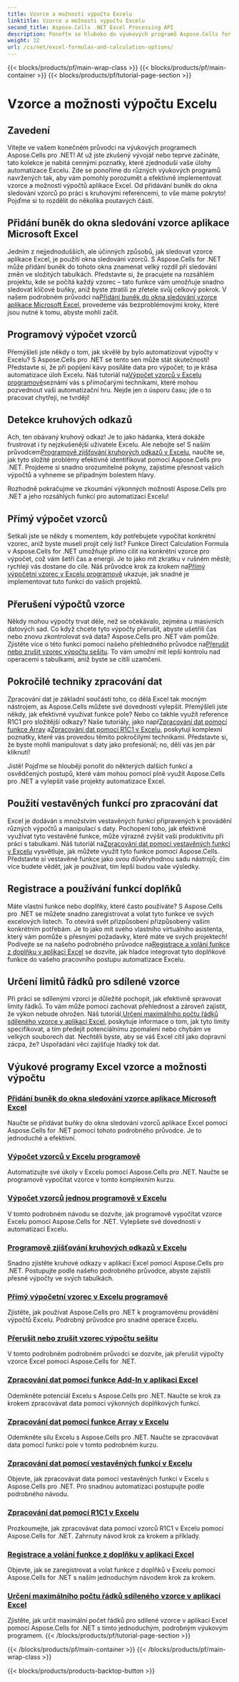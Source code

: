 ```yaml
---
title: Vzorce a možnosti výpočtu Excelu
linktitle: Vzorce a možnosti výpočtu Excelu
second_title: Aspose.Cells .NET Excel Processing API
description: Ponořte se hluboko do výukových programů Aspose.Cells for .NET, které pokrývají základní vzorce a výpočty Excelu ve snadno pochopitelných krocích.
weight: 32
url: /cs/net/excel-formulas-and-calculation-options/
---
```


{{< blocks/products/pf/main-wrap-class >}}
{{< blocks/products/pf/main-container >}}
{{< blocks/products/pf/tutorial-page-section >}}

# Vzorce a možnosti výpočtu Excelu

## Zavedení

Vítejte ve vašem konečném průvodci na výukových programech Aspose.Cells pro .NET! Ať už jste zkušený vývojář nebo teprve začínáte, tato kolekce je nabitá cennými poznatky, které zjednoduší vaše úlohy automatizace Excelu. Zde se ponoříme do různých výukových programů navržených tak, aby vám pomohly porozumět a efektivně implementovat vzorce a možnosti výpočtů aplikace Excel. Od přidávání buněk do okna sledování vzorců po práci s kruhovými referencemi, to vše máme pokryto! Pojďme si to rozdělit do několika poutavých částí.

## Přidání buněk do okna sledování vzorce aplikace Microsoft Excel  
Jedním z nejjednodušších, ale účinných způsobů, jak sledovat vzorce aplikace Excel, je použití okna sledování vzorců. S Aspose.Cells for .NET může přidání buněk do tohoto okna znamenat velký rozdíl při sledování změn ve složitých tabulkách. Představte si, že pracujete na rozsáhlém projektu, kde se počítá každý vzorec – tato funkce vám umožňuje snadno sledovat klíčové buňky, aniž byste ztratili ze zřetele svůj celkový pokrok. V našem podrobném průvodci na[Přidání buněk do okna sledování vzorce aplikace Microsoft Excel](./adding-cells-to-microsoft-excel-formula-watch-window/), provedeme vás bezproblémovými kroky, které jsou nutné k tomu, abyste mohli začít.

## Programový výpočet vzorců  
 Přemýšleli jste někdy o tom, jak skvělé by bylo automatizovat výpočty v Excelu? S Aspose.Cells pro .NET se tento sen může stát skutečností! Představte si, že při popíjení kávy posíláte data pro výpočet; to je krása automatizace úloh Excelu. Náš tutoriál na[Výpočet vzorců v Excelu programově](./calculating-formulas/)seznámí vás s přímočarými technikami, které mohou pozvednout vaši automatizační hru. Nejde jen o úsporu času; jde o to pracovat chytřeji, ne tvrději!

## Detekce kruhových odkazů  
 Ach, ten obávaný kruhový odkaz! Je to jako hádanka, která dokáže frustrovat i ty nejzkušenější uživatele Excelu. Ale nebojte se! S naším průvodcem[Programově zjišťování kruhových odkazů v Excelu](./detecting-circular-reference/), naučíte se, jak tyto složité problémy efektivně identifikovat pomocí Aspose.Cells pro .NET. Projdeme si snadno srozumitelné pokyny, zajistíme přesnost vašich výpočtů a vyhneme se případným bolestem hlavy.

Rozhodně pokračujme ve zkoumání výkonných možností Aspose.Cells pro .NET a jeho rozsáhlých funkcí pro automatizaci Excelu!

## Přímý výpočet vzorců  
Setkali jste se někdy s momentem, kdy potřebujete vypočítat konkrétní vzorec, aniž byste museli projít celý list? Funkce Direct Calculation Formula v Aspose.Cells for .NET umožňuje přímo cílit na konkrétní vzorce pro výpočet, což vám šetří čas a energii. Je to jako mít zkratku v rušném městě; rychleji vás dostane do cíle. Náš průvodce krok za krokem na[Přímý výpočetní vzorec v Excelu programově](./direct-calculation-formula/) ukazuje, jak snadné je implementovat tuto funkci do vašich projektů.

## Přerušení výpočtů vzorce  
 Někdy mohou výpočty trvat déle, než se očekávalo, zejména u masivních datových sad. Co když chcete tyto výpočty přerušit, abyste ušetřili čas nebo znovu zkontrolovat svá data? Aspose.Cells pro .NET vám pomůže. Zjistěte více o této funkci pomocí našeho přehledného průvodce na[Přerušit nebo zrušit vzorec výpočtu sešitu](./interrupt-or-cancel-formula-calculation-of-workbook/). To vám umožní mít lepší kontrolu nad operacemi s tabulkami, aniž byste se cítili uzamčeni.

## Pokročilé techniky zpracování dat  
 Zpracování dat je základní součástí toho, co dělá Excel tak mocným nástrojem, as Aspose.Cells můžete své dovednosti vylepšit. Přemýšleli jste někdy, jak efektivně využívat funkce pole? Nebo co takhle využít reference R1C1 pro složitější odkazy? Naše tutoriály, jako např[Zpracování dat pomocí funkce Array](./processing-data-using-array-function/) a[Zpracování dat pomocí R1C1 v Excelu](./processing-data-using-r1c1/), poskytují komplexní poznatky, které vás provedou těmito pokročilými technikami. Představte si, že byste mohli manipulovat s daty jako profesionál; no, dělí vás jen pár kliknutí!

Jistě! Pojďme se hlouběji ponořit do některých dalších funkcí a osvědčených postupů, které vám mohou pomoci plně využít Aspose.Cells pro .NET a vylepšit vaše projekty automatizace Excel.

## Použití vestavěných funkcí pro zpracování dat  
Excel je dodáván s množstvím vestavěných funkcí připravených k provádění různých výpočtů a manipulací s daty. Pochopení toho, jak efektivně využívat tyto vestavěné funkce, může výrazně zvýšit vaši produktivitu při práci s tabulkami. Náš tutoriál na[Zpracování dat pomocí vestavěných funkcí v Excelu](./processing-data-using-built-in-functions/) vysvětluje, jak můžete využít tyto funkce pomocí Aspose.Cells. Představte si vestavěné funkce jako svou důvěryhodnou sadu nástrojů; čím více budete vědět, jak je používat, tím lepší budou vaše výsledky.

## Registrace a používání funkcí doplňků  
 Máte vlastní funkce nebo doplňky, které často používáte? S Aspose.Cells pro .NET se můžete snadno zaregistrovat a volat tyto funkce ve svých excelových listech. To otevírá svět přizpůsobení přizpůsobený vašim konkrétním potřebám. Je to jako mít svého vlastního virtuálního asistenta, který vám pomůže s přesnými požadavky, které máte ve svých projektech! Podívejte se na našeho podrobného průvodce na[Registrace a volání funkce z doplňku v aplikaci Excel](./registering-and-calling-function-from-add-in/) se dozvíte, jak hladce integrovat tyto doplňkové funkce do vašeho pracovního postupu automatizace Excelu.

## Určení limitů řádků pro sdílené vzorce  
 Při práci se sdílenými vzorci je důležité pochopit, jak efektivně spravovat limity řádků. To vám může pomoci zachovat přehlednost a zároveň zajistit, že výkon nebude ohrožen. Náš tutoriál,[Určení maximálního počtu řádků sdíleného vzorce v aplikaci Excel](./specifying-maximum-rows-of-shared-formula/), poskytuje informace o tom, jak tyto limity specifikovat, a tím předejít potenciálnímu zpomalení nebo chybám ve velkých souborech dat. Nechtěli byste, aby se váš Excel cítil jako dopravní zácpa, že? Uspořádání věcí zajišťuje hladký tok dat.

## Výukové programy Excel vzorce a možnosti výpočtu
### [Přidání buněk do okna sledování vzorce aplikace Microsoft Excel](./adding-cells-to-microsoft-excel-formula-watch-window/)
Naučte se přidávat buňky do okna sledování vzorců aplikace Excel pomocí Aspose.Cells for .NET pomocí tohoto podrobného průvodce. Je to jednoduché a efektivní.
### [Výpočet vzorců v Excelu programově](./calculating-formulas/)
Automatizujte své úkoly v Excelu pomocí Aspose.Cells pro .NET. Naučte se programově vypočítat vzorce v tomto komplexním kurzu.
### [Výpočet vzorců jednou programově v Excelu](./calculating-formulas-once/)
V tomto podrobném návodu se dozvíte, jak programově vypočítat vzorce Excelu pomocí Aspose.Cells for .NET. Vylepšete své dovednosti v automatizaci Excelu.
### [Programově zjišťování kruhových odkazů v Excelu](./detecting-circular-reference/)
Snadno zjistěte kruhové odkazy v aplikaci Excel pomocí Aspose.Cells pro .NET. Postupujte podle našeho podrobného průvodce, abyste zajistili přesné výpočty ve svých tabulkách.
### [Přímý výpočetní vzorec v Excelu programově](./direct-calculation-formula/)
Zjistěte, jak používat Aspose.Cells pro .NET k programovému provádění výpočtů Excelu. Podrobný průvodce pro snadné operace Excelu.
### [Přerušit nebo zrušit vzorec výpočtu sešitu](./interrupt-or-cancel-formula-calculation-of-workbook/)
V tomto podrobném podrobném průvodci se dozvíte, jak přerušit výpočty vzorce Excel pomocí Aspose.Cells for .NET.
### [Zpracování dat pomocí funkce Add-In v aplikaci Excel](./processing-data-using-add-in-function/)
Odemkněte potenciál Excelu s Aspose.Cells pro .NET. Naučte se krok za krokem zpracovávat data pomocí výkonných doplňkových funkcí.
### [Zpracování dat pomocí funkce Array v Excelu](./processing-data-using-array-function/)
Odemkněte sílu Excelu s Aspose.Cells pro .NET. Naučte se zpracovávat data pomocí funkcí pole v tomto podrobném kurzu.
### [Zpracování dat pomocí vestavěných funkcí v Excelu](./processing-data-using-built-in-functions/)
Objevte, jak zpracovávat data pomocí vestavěných funkcí v Excelu s Aspose.Cells pro .NET. Pro snadnou automatizaci postupujte podle podrobného návodu.
### [Zpracování dat pomocí R1C1 v Excelu](./processing-data-using-r1c1/)
Prozkoumejte, jak zpracovávat data pomocí vzorců R1C1 v Excelu pomocí Aspose.Cells for .NET. Zahrnuty návod krok za krokem a příklady.
### [Registrace a volání funkce z doplňku v aplikaci Excel](./registering-and-calling-function-from-add-in/)
Objevte, jak se zaregistrovat a volat funkce z doplňků v Excelu pomocí Aspose.Cells for .NET s naším jednoduchým návodem krok za krokem.
### [Určení maximálního počtu řádků sdíleného vzorce v aplikaci Excel](./specifying-maximum-rows-of-shared-formula/)
Zjistěte, jak určit maximální počet řádků pro sdílené vzorce v aplikaci Excel pomocí Aspose.Cells for .NET s tímto jednoduchým, podrobným výukovým programem.
{{< /blocks/products/pf/tutorial-page-section >}}

{{< /blocks/products/pf/main-container >}}
{{< /blocks/products/pf/main-wrap-class >}}

{{< blocks/products/products-backtop-button >}}
